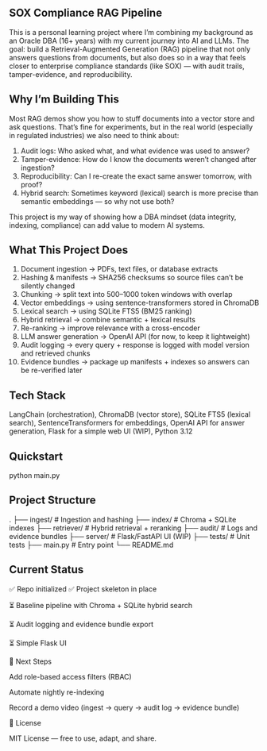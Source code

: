 **SOX Compliance RAG Pipeline**
---------------------------------------------------------------------------------------------------------------------

This is a personal learning project where I’m combining my background as an Oracle DBA (16+ years) with my current journey into AI and LLMs.
The goal: build a Retrieval-Augmented Generation (RAG) pipeline that not only answers questions from documents, but also does so in a way that feels closer to enterprise compliance standards (like SOX) — with audit trails, tamper-evidence, and reproducibility.

**Why I’m Building This**
---------------------------------------------------------------------------------------------------------------------

Most RAG demos show you how to stuff documents into a vector store and ask questions. That’s fine for experiments, but in the real world (especially in regulated industries) we also need to think about:

1. Audit logs: Who asked what, and what evidence was used to answer?
2. Tamper-evidence: How do I know the documents weren’t changed after ingestion?
3. Reproducibility: Can I re-create the exact same answer tomorrow, with proof?
4. Hybrid search: Sometimes keyword (lexical) search is more precise than semantic embeddings — so why not use both?

This project is my way of showing how a DBA mindset (data integrity, indexing, compliance) can add value to modern AI systems.

**What This Project Does**
---------------------------------------------------------------------------------------------------------------------

1. Document ingestion → PDFs, text files, or database extracts
2. Hashing & manifests → SHA256 checksums so source files can’t be silently changed
3. Chunking → split text into 500–1000 token windows with overlap
4. Vector embeddings → using sentence-transformers stored in ChromaDB
5. Lexical search → using SQLite FTS5 (BM25 ranking)
6. Hybrid retrieval → combine semantic + lexical results
7. Re-ranking → improve relevance with a cross-encoder
8. LLM answer generation → OpenAI API (for now, to keep it lightweight)
9. Audit logging → every query + response is logged with model version and retrieved chunks
10. Evidence bundles → package up manifests + indexes so answers can be re-verified later

**Tech Stack**
---------------------------------------------------------------------------------------------------------------------

 LangChain (orchestration), 
 ChromaDB (vector store), 
 SQLite FTS5 (lexical search), 
 SentenceTransformers for embeddings, 
 OpenAI API for answer generation, 
 Flask for a simple web UI (WIP), 
 Python 3.12

**Quickstart**
---------------------------------------------------------------------------------------------------------------------

python main.py

**Project Structure**
---------------------------------------------------------------------------------------------------------------------
.
├── ingest/        # Ingestion and hashing
├── index/         # Chroma + SQLite indexes
├── retriever/     # Hybrid retrieval + reranking
├── audit/         # Logs and evidence bundles
├── server/        # Flask/FastAPI UI (WIP)
├── tests/         # Unit tests
├── main.py        # Entry point
└── README.md

**Current Status**
---------------------------------------------------------------------------------------------------------------------

✅ Repo initialized
✅ Project skeleton in place

⏳ Baseline pipeline with Chroma + SQLite hybrid search

⏳ Audit logging and evidence bundle export

⏳ Simple Flask UI

🔮 Next Steps

Add role-based access filters (RBAC)

Automate nightly re-indexing

Record a demo video (ingest → query → audit log → evidence bundle)

📜 License

MIT License — free to use, adapt, and share.

